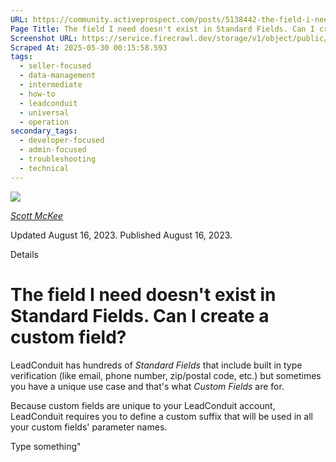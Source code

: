 ```yaml
---
URL: https://community.activeprospect.com/posts/5138442-the-field-i-need-doesn-t-exist-in-standard-fields-can-i-create-a-custom-field
Page Title: The field I need doesn't exist in Standard Fields. Can I create a custom field?
Screenshot URL: https://service.firecrawl.dev/storage/v1/object/public/media/screenshot-029394c4-f9bb-4bc7-9f0a-a308b219f317.png
Scraped At: 2025-05-30 00:15:58.593
tags:
  - seller-focused
  - data-management
  - intermediate
  - how-to
  - leadconduit
  - universal
  - operation
secondary_tags:
  - developer-focused
  - admin-focused
  - troubleshooting
  - technical
---
```


[![](https://content1.bloomfire.com/avatars/users/1317000/thumb/thumbnail.png?f=1617311121&Expires=1748567752&Signature=X9fj59kSmWD-4zTnYmepc5gKRqn2PVncexDVa9LApbv-iop7C63UHcLx-fmxxAoLfRrlGiNk-rg7X~UUep8r-a8vX6Tk1P1Bra5LYbgpGLC9HWJBpqE5XIPK4BasUHX4ECchDubxZawERW9evx5dHSjZn1wkV9E9~XY8T4kDPRHDwRQn~DCD7Juh~~yOnadsDl-CUOcQZiZBOlTYMLytIDjBPLpNmADr0avpxQbIwEmHzOpMn~QvpKFhZkCn29EcInQ9YaKnmkoXBT-FopoN74PSKZuhnhN8-uhwLbtvlUlJv~uQYG8ise8NP2nQS~BfpVJiWF1xeERmGTQWG1GzSg__&Key-Pair-Id=APKAIDFCFZ2UHE5LPIUA)](https://community.activeprospect.com/memberships/7557680-scott-mckee)

[_Scott McKee_](https://community.activeprospect.com/memberships/7557680-scott-mckee)

Updated August 16, 2023. Published August 16, 2023.

Details

# The field I need doesn't exist in Standard Fields. Can I create a custom field?

LeadConduit has hundreds of _Standard Fields_ that include built in type verification (like email, phone number, zip/postal code, etc.) but sometimes you have a unique use case and that's what _Custom Fields_ are for.

Because custom fields are unique to your LeadConduit account, LeadConduit requires you to define a custom suffix that will be used in all your custom fields' parameter names.

Type something"

